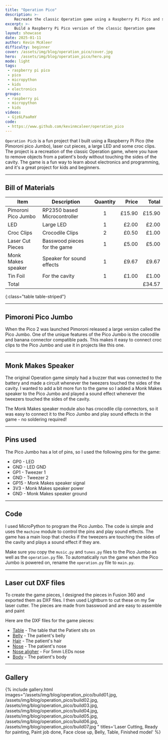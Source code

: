 ```yaml
---
title: "Operation Pico"
description: >-
    Recreate the classic Operation game using a Raspberry Pi Pico and some croc clips
excerpt: >-
    Build a Raspberry Pi Pico version of the classic Operation game
layout: showcase
date: 2025-01-11
author: Kevin McAleer
difficulty: beginner
cover: /assets/img/blog/operation_pico/cover.jpg
hero:  /assets/img/blog/operation_pico/hero.png
mode: light
tags:
 - raspberry pi pico
 - pico
 - micropython
 - kids
 - electronics
groups:
 - raspberry pi
 - micropython
 - kids
videos:
 - Gjz6LPaaRmY
code:
 - https://www.github.com/kevinmcaleer/operation_pico
---
```


`Operation Picb` is a fun project that I built using a Raspberry Pi Pico (the Pimoroni pico Jumbo), laser cut pieces, a large LED and some croc clips. The project is a recreation of the classic Operation game, where you have to remove objects from a patient's body without touching the sides of the cavity. The game is a fun way to learn about electronics and programming, and it's a great project for kids and beginners.

---

## Bill of Materials

Item                | Description                  | Quantity |  Price |  Total
--------------------|------------------------------|:--------:|-------:|------:
Pimoroni Pico Jumbo | RP2350 based Microcontroller |    1     | £15.90 | £15.90
LED                 | Large LED                    |    1     |  £2.00 |  £2.00
Croc Clips          | Crocodile Clips              |    2     |  £0.50 |  £1.00
Laser Cut Pieces    | Basswood pieces for the game |    1     |  £5.00 |  £5.00
Monk Makes speaker  | Speaker for sound effects    |    1     |  £9.67 |  £9.67
Tin Foil            | For the cavity               |    1     |  £1.00 |  £1.00
Total               |                              |          |        | £34.57
{:class="table table-striped"}

---

## Pimoroni Pico Jumbo

When the Pico 2 was launched Pimoroni released a large version called the Pico Jumbo. One of the unique features of the Pico Jumbo is the crocodile and banana connector compatible pads. This makes it easy to connect croc clips to the Pico Jumbo and use it in projects like this one.

---

## Monk Makes Speaker

The original Operation game simply had a buzzer that was connected to the battery and made a circuit whenever the tweezers touched the sides of the cavity. I wanted to add a bit more fun to the game so I added a Monk Makes speaker to the Pico Jumbo and played a sound effect whenever the tweezers touched the sides of the cavity.

The Monk Makes speaker module also has crocodile clip connectors, so it was easy to connect it to the Pico Jumbo and play sound effects in the game - no soldering required!

---

## Pins used

The Pico Jumbo has a lot of pins, so I used the following pins for the game:

- GP0 - LED
- GND - LED GND
- GP1 - Tweezer 1
- GND - Tweezer 2
- GP15 - Monk Makes speaker signal
- 3V3 - Monk Makes speaker power
- GND - Monk Makes speaker ground

---

## Code

I used MicroPython to program the Pico Jumbo. The code is simple and uses the `machine` module to control the pins and play sound effects. The game has a main loop that checks if the tweezers are touching the sides of the cavity and plays a sound effect if they are.

Make sure you copy the `music.py` and `tunes.py` files to the Pico Jumbo as well as the `operation.py` file. To automatically run the game when the Pico Jumbo is powered on, rename the `operation.py` file to `main.py`.

<script src="https://gist.github.com/kevinmcaleer/f823715d9e11a92dba77dd8d927147e4.js"></script>

---

## Laser cut DXF files

To create the game pieces, I designed the pieces in Fusion 360 and exported them as DXF files. I then used Lightburn to cut these on my 5w laser cutter. The pieces are made from basswood and are easy to assemble and paint

Here are the DXF files for the game pieces:

- [Table](/assets/dxf/operation_pico/table.dxf) - The table that the Patient sits on
- [Belly](/assets/dxf/operation_pico/belly.dxf) - The patient's belly
- [Hair](/assets/dxf/operation_pico/Hair.dxf) - The patient's hair
- [Nose](/assets/dxf/operation_pico/nose.dxf) - The patient's nose
- [Nose aligher](/assets/dxf/operation_pico/nose_aligner.dxf) - For 5mm LEDs nose
- [Body](/assets/dxf/operation_pico/body.dxf) - The patient's body

---

## Gallery

{% include gallery.html images="/assets/img/blog/operation_pico/build01.jpg, /assets/img/blog/operation_pico/build02.jpg, /assets/img/blog/operation_pico/build03.jpg, /assets/img/blog/operation_pico/build04.jpg, /assets/img/blog/operation_pico/build05.jpg, /assets/img/blog/operation_pico/build06.jpg, /assets/img/blog/operation_pico/build07.jpg " titles='Laser Cutting, Ready for painting, Paint job done, Face close up, Belly, Table, Finished model' %}